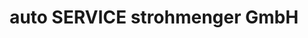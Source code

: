 ---
title: "auto SERVICE strohmenger GmbH"
url: /lohr-am-main/auto-service-strohmenger-gmbh/
shop: Autowerkstatt
---